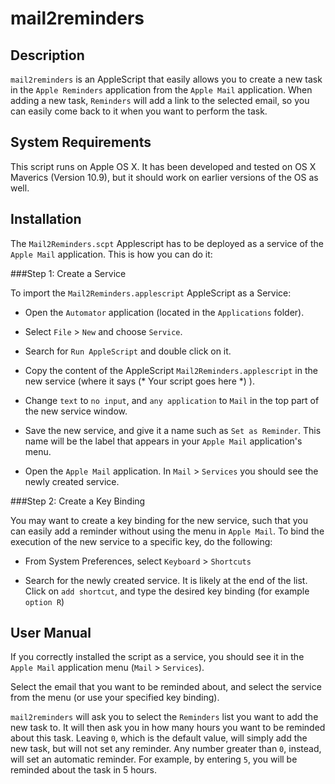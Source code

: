 mail2reminders
==============
## Description

`mail2reminders` is an AppleScript that easily allows you to create a
new task in the `Apple Reminders` application from the `Apple Mail`
application. When adding a new task, `Reminders` will add a link to
the selected email, so you can easily come back to it when you want to
perform the task.

## System Requirements

This script runs on Apple OS X. It has been developed and tested on OS
X Maverics (Version 10.9), but it should work on earlier versions of
the OS as well.

## Installation

The `Mail2Reminders.scpt` Applescript has to be deployed as a service
of the `Apple Mail` application. This is how you can do it:

###Step 1: Create a Service

To import the `Mail2Reminders.applescript` AppleScript as a Service:

* Open the `Automator` application (located in the `Applications`
  folder).

* Select `File` > `New` and choose `Service`.

* Search for `Run AppleScript` and double click on it.

* Copy the content of the AppleScript `Mail2Reminders.applescript` in
  the new service (where it says (* Your script goes here *) ).

* Change `text` to `no input`, and `any application` to `Mail` in the
  top part of the new service window.

* Save the new service, and give it a name such as `Set as
  Reminder`. This name will be the label that appears in your `Apple
  Mail` application's menu.

* Open the `Apple Mail` application. In `Mail` > `Services` you should
  see the newly created service.

###Step 2: Create a Key Binding

You may want to create a key binding for the new service, such that
you can easily add a reminder without using the menu in `Apple
Mail`. To bind the execution of the new service to a specific key, do
the following:

* From System Preferences, select `Keyboard` > `Shortcuts` 

* Search for the newly created service. It is likely at the end of the
  list. Click on `add shortcut`, and type the desired key binding (for
  example `option R`)

## User Manual

If you correctly installed the script as a service, you should see it
in the `Apple Mail` application menu (`Mail` > `Services`). 

Select the email that you want to be reminded about, and select the
service from the menu (or use your specified key binding). 

`mail2reminders` will ask you to select the `Reminders` list you want
to add the new task to. It will then ask you in how many hours you
want to be reminded about this task. Leaving `0`, which is the default
value, will simply add the new task, but will not set any
reminder. Any number greater than `0`, instead, will set an automatic
reminder. For example, by entering `5`, you will be reminded about the
task in 5 hours.